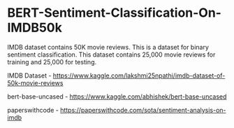 # BERT-Sentiment-Classification-On-IMDB50k

IMDB dataset contains 50K movie reviews. This is a dataset for binary sentiment classification. This dataset contains 25,000 movie reviews for training and 25,000 for testing. 

IMDB Dataset - https://www.kaggle.com/lakshmi25npathi/imdb-dataset-of-50k-movie-reviews

bert-base-uncased - https://www.kaggle.com/abhishek/bert-base-uncased

paperswithcode - https://paperswithcode.com/sota/sentiment-analysis-on-imdb
